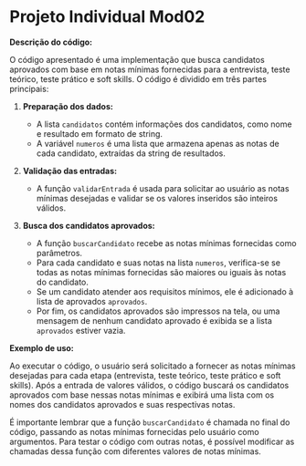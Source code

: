# Projeto Individual Mod02

**Descrição do código:**

O código apresentado é uma implementação que busca candidatos aprovados com base em notas mínimas fornecidas para a entrevista, teste teórico, teste prático e soft skills. O código é dividido em três partes principais:

1. **Preparação dos dados:**
   - A lista `candidatos` contém informações dos candidatos, como nome e resultado em formato de string.
   - A variável `numeros` é uma lista que armazena apenas as notas de cada candidato, extraídas da string de resultados.

2. **Validação das entradas:**
   - A função `validarEntrada` é usada para solicitar ao usuário as notas mínimas desejadas e validar se os valores inseridos são inteiros válidos.

3. **Busca dos candidatos aprovados:**
   - A função `buscarCandidato` recebe as notas mínimas fornecidas como parâmetros.
   - Para cada candidato e suas notas na lista `numeros`, verifica-se se todas as notas mínimas fornecidas são maiores ou iguais às notas do candidato.
   - Se um candidato atender aos requisitos mínimos, ele é adicionado à lista de aprovados `aprovados`.
   - Por fim, os candidatos aprovados são impressos na tela, ou uma mensagem de nenhum candidato aprovado é exibida se a lista `aprovados` estiver vazia.

**Exemplo de uso:**

Ao executar o código, o usuário será solicitado a fornecer as notas mínimas desejadas para cada etapa (entrevista, teste teórico, teste prático e soft skills). Após a entrada de valores válidos, o código buscará os candidatos aprovados com base nessas notas mínimas e exibirá uma lista com os nomes dos candidatos aprovados e suas respectivas notas.

É importante lembrar que a função `buscarCandidato` é chamada no final do código, passando as notas mínimas fornecidas pelo usuário como argumentos. Para testar o código com outras notas, é possível modificar as chamadas dessa função com diferentes valores de notas mínimas.
